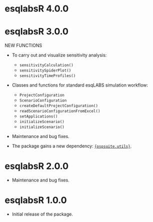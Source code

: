 # esqlabsR 4.0.0

# esqlabsR 3.0.0

NEW FUNCTIONS

- To carry out and visualize sensitivity analysis:

  * `sensitivityCalculation()`
  * `sensitivitySpiderPlot()`
  * `sensitivityTimeProfiles()`

- Classes and functions for standard esqLABS simulation workflow:

  * `ProjectConfiguration`
  * `ScenarioConfiguration`
  * `createDefaultProjectConfiguration()`
  * `readScenarioConfigurationFromExcel()`
  * `setApplications()`
  * `initializeScenario()`
  * `initializeScenario()`

- Maintenance and bug fixes.

- The package gains a new dependency: [`{ospsuite.utils}`](https://www.open-systems-pharmacology.org/OSPSuite.RUtils/).

# esqlabsR 2.0.0

- Maintenance and bug fixes.

# esqlabsR 1.0.0

- Initial release of the package.
